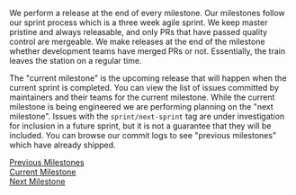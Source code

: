 We perform a release at the end of every milestone. Our milestones follow our sprint process which is a three week agile sprint. We keep master pristine and always releasable, and only PRs that have passed quality control are mergeable. We make releases at the end of the milestone whether development teams have merged PRs or not. Essentially, the train leaves the station on a regular time.

The "current milestone" is the upcoming release that will happen when the current sprint is completed. You can view the list of issues committed by maintainers and their teams for the current milestone. While the current milestone is being engineered we are performing planning on the "next milestone". Issues with the `sprint/next-sprint` tag are under investigation for inclusion in a future sprint, but it is not a guarantee that they will be included. You can browse our commit logs to see "previous milestones" which have already shipped.

[Previous Milestones](https://github.com/eclipse/che/milestones?state=closed)  
[Current Milestone](https://github.com/eclipse/che/issues?q=is%3Aopen+is%3Aissue+label%3Asprint%2Fcurrent-sprint)  
[Next Milestone](https://github.com/eclipse/che/issues?q=is%3Aopen+is%3Aissue+label%3Asprint%2Fnext-sprint)  
